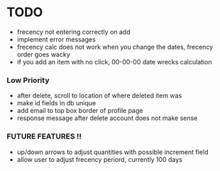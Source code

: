 # TODO

- frecency not entering correctly on add
- implement error messages
- frecency calc does not work when you change the dates, frecency order goes wacky
- if you add an item with no click, 00-00-00 date wrecks calculation

### Low Priority
- after delete, scroll to location of where deleted item was
- make id fields in db unique
- add email to top box border of profile page
- response message after delete account does not make sense

### FUTURE FEATURES !!

- up/down arrows to adjust quantities with possible increment field
- allow user to adjust frecency periord, currently 100 days